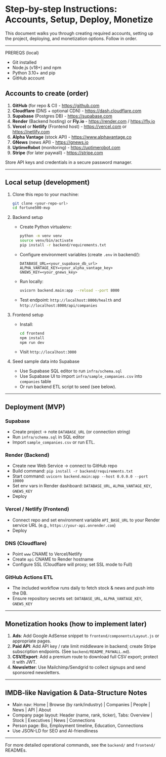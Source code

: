 
# Step-by-step Instructions: Accounts, Setup, Deploy, Monetize

This document walks you through creating required accounts, setting up the project, deploying, and monetization options. Follow in order.

--- 
PREREQS (local)
- Git installed
- Node.js (v18+) and npm
- Python 3.10+ and pip
- GitHub account

## Accounts to create (order)
1. **GitHub** (for repo & CI) - https://github.com
2. **Cloudflare** (DNS + optional CDN) - https://dash.cloudflare.com
3. **Supabase** (Postgres DB) - https://supabase.com
4. **Render** (Backend hosting) or **Fly.io** - https://render.com / https://fly.io
5. **Vercel** or **Netlify** (Frontend host) - https://vercel.com or https://netlify.com
6. **Alpha Vantage** (stock API) - https://www.alphavantage.co
7. **GNews** (news API) - https://gnews.io
8. **UptimeRobot** (monitoring) - https://uptimerobot.com
9. **Stripe** (for later paywall) - https://stripe.com

Store API keys and credentials in a secure password manager.

---

## Local setup (development)

1. Clone this repo to your machine:
   ```bash
   git clone <your-repo-url>
   cd fortune500-mvp
   ```

2. Backend setup
   - Create Python virtualenv:
     ```bash
     python -m venv venv
     source venv/bin/activate
     pip install -r backend/requirements.txt
     ```
   - Configure environment variables (create `.env` in backend/):
     ```
     DATABASE_URL=<your_supabase_db_url>
     ALPHA_VANTAGE_KEY=<your_alpha_vantage_key>
     GNEWS_KEY=<your_gnews_key>
     ```
   - Run locally:
     ```bash
     uvicorn backend.main:app --reload --port 8000
     ```
   - Test endpoint: `http://localhost:8000/health` and `http://localhost:8000/api/companies`

3. Frontend setup
   - Install:
     ```bash
     cd frontend
     npm install
     npm run dev
     ```
   - Visit `http://localhost:3000`

4. Seed sample data into Supabase
   - Use Supabase SQL editor to run `infra/schema.sql`
   - Use Supabase UI to import `infra/sample_companies.csv` into `companies` table
   - Or run backend ETL script to seed (see below).

---

## Deployment (MVP)

### Supabase
- Create project → note `DATABASE_URL` (or connection string)
- Run `infra/schema.sql` in SQL editor
- Import `sample_companies.csv` or run ETL.

### Render (Backend)
- Create new Web Service → connect to GitHub repo
- Build command: `pip install -r backend/requirements.txt`
- Start command: `uvicorn backend.main:app --host 0.0.0.0 --port 10000`
- Set env vars in Render dashboard: `DATABASE_URL`, `ALPHA_VANTAGE_KEY`, `GNEWS_KEY`
- Deploy

### Vercel / Netlify (Frontend)
- Connect repo and set environment variable `API_BASE_URL` to your Render service URL (e.g., `https://your-api.onrender.com`)
- Deploy

### DNS (Cloudflare)
- Point `www` CNAME to Vercel/Netlify
- Create `api` CNAME to Render hostname
- Configure SSL (Cloudflare will proxy; set SSL mode to Full)

### GitHub Actions ETL
- The included workflow runs daily to fetch stock & news and push into the DB.
- Ensure repository secrets set: `DATABASE_URL`, `ALPHA_VANTAGE_KEY`, `GNEWS_KEY`

---

## Monetization hooks (how to implement later)
1. **Ads**: Add Google AdSense snippet to `frontend/components/Layout.js` or appropriate pages.
2. **Paid API**: Add API key / rate limit middleware in backend; create Stripe subscription endpoints. (See `backend/README_PAYWALL.md`).
3. **CSV/Export**: Add a premium route to download full CSV export; protect it with JWT.
4. **Newsletter**: Use Mailchimp/Sendgrid to collect signups and send sponsored newsletters.

---

## IMDB-like Navigation & Data-Structure Notes
- Main nav: Home | Browse (by rank/industry) | Companies | People | News | API | About
- Company page layout: Header (name, rank, ticker), Tabs: Overview | Stock | Executives | News | Connections
- Person page: Bio, Employment timeline, Education, Connections
- Use JSON-LD for SEO and AI-friendliness

---

For more detailed operational commands, see the `backend/` and `frontend/` READMEs.

